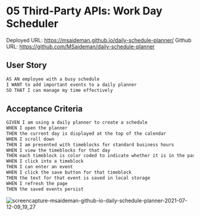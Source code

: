 # 05 Third-Party APIs: Work Day Scheduler

Deployed URL: https://msaideman.github.io/daily-schedule-planner/
Github URL: https://github.com/MSaideman/daily-schedule-planner

## User Story

```md
AS AN employee with a busy schedule
I WANT to add important events to a daily planner
SO THAT I can manage my time effectively
```

## Acceptance Criteria

```md
GIVEN I am using a daily planner to create a schedule
WHEN I open the planner
THEN the current day is displayed at the top of the calendar
WHEN I scroll down
THEN I am presented with timeblocks for standard business hours
WHEN I view the timeblocks for that day
THEN each timeblock is color coded to indicate whether it is in the past, present, or future
WHEN I click into a timeblock
THEN I can enter an event
WHEN I click the save button for that timeblock
THEN the text for that event is saved in local storage
WHEN I refresh the page
THEN the saved events persist
```

![screencapture-msaideman-github-io-daily-schedule-planner-2021-07-12-09_19_27](https://user-images.githubusercontent.com/82477037/125322180-54f16000-e2f2-11eb-8e81-d954036d0826.png)
